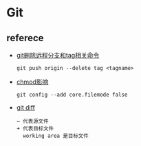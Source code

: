 # Git
## referece

* [git删除远程分支和tag相关命令](https://blog.csdn.net/wulove52/article/details/52357108)
  ```
  git push origin --delete tag <tagname>
  ```
* [chmod影响](https://blog.csdn.net/ai2000ai/article/details/79628896)
  ```
  git config --add core.filemode false
  ```
* [git diff](https://blog.csdn.net/u013061183/article/details/76405531)
  ```
  — 代表源文件 
  + 代表目标文件 
    working area 是目标文件
  ```
